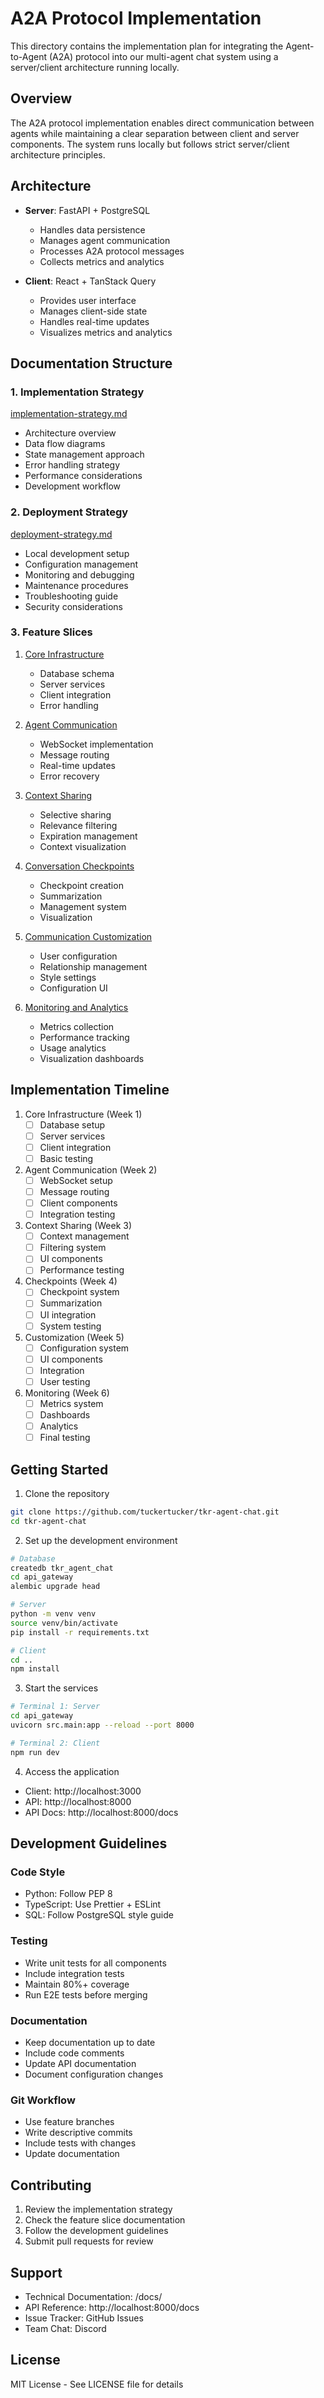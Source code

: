# A2A Protocol Implementation

This directory contains the implementation plan for integrating the Agent-to-Agent (A2A) protocol into our multi-agent chat system using a server/client architecture running locally.

## Overview

The A2A protocol implementation enables direct communication between agents while maintaining a clear separation between client and server components. The system runs locally but follows strict server/client architecture principles.

## Architecture

- **Server**: FastAPI + PostgreSQL
  - Handles data persistence
  - Manages agent communication
  - Processes A2A protocol messages
  - Collects metrics and analytics

- **Client**: React + TanStack Query
  - Provides user interface
  - Manages client-side state
  - Handles real-time updates
  - Visualizes metrics and analytics

## Documentation Structure

### 1. Implementation Strategy
[implementation-strategy.md](implementation-strategy.md)
- Architecture overview
- Data flow diagrams
- State management approach
- Error handling strategy
- Performance considerations
- Development workflow

### 2. Deployment Strategy
[deployment-strategy.md](deployment-strategy.md)
- Local development setup
- Configuration management
- Monitoring and debugging
- Maintenance procedures
- Troubleshooting guide
- Security considerations

### 3. Feature Slices

1. [Core Infrastructure](feature-slices/01-core-infrastructure.md)
   - Database schema
   - Server services
   - Client integration
   - Error handling

2. [Agent Communication](feature-slices/02-agent-communication.md)
   - WebSocket implementation
   - Message routing
   - Real-time updates
   - Error recovery

3. [Context Sharing](feature-slices/03-context-sharing.md)
   - Selective sharing
   - Relevance filtering
   - Expiration management
   - Context visualization

4. [Conversation Checkpoints](feature-slices/04-checkpoints.md)
   - Checkpoint creation
   - Summarization
   - Management system
   - Visualization

5. [Communication Customization](feature-slices/05-customization.md)
   - User configuration
   - Relationship management
   - Style settings
   - Configuration UI

6. [Monitoring and Analytics](feature-slices/06-monitoring.md)
   - Metrics collection
   - Performance tracking
   - Usage analytics
   - Visualization dashboards

## Implementation Timeline

1. Core Infrastructure (Week 1)
   - [ ] Database setup
   - [ ] Server services
   - [ ] Client integration
   - [ ] Basic testing

2. Agent Communication (Week 2)
   - [ ] WebSocket setup
   - [ ] Message routing
   - [ ] Client components
   - [ ] Integration testing

3. Context Sharing (Week 3)
   - [ ] Context management
   - [ ] Filtering system
   - [ ] UI components
   - [ ] Performance testing

4. Checkpoints (Week 4)
   - [ ] Checkpoint system
   - [ ] Summarization
   - [ ] UI integration
   - [ ] System testing

5. Customization (Week 5)
   - [ ] Configuration system
   - [ ] UI components
   - [ ] Integration
   - [ ] User testing

6. Monitoring (Week 6)
   - [ ] Metrics system
   - [ ] Dashboards
   - [ ] Analytics
   - [ ] Final testing

## Getting Started

1. Clone the repository
```bash
git clone https://github.com/tuckertucker/tkr-agent-chat.git
cd tkr-agent-chat
```

2. Set up the development environment
```bash
# Database
createdb tkr_agent_chat
cd api_gateway
alembic upgrade head

# Server
python -m venv venv
source venv/bin/activate
pip install -r requirements.txt

# Client
cd ..
npm install
```

3. Start the services
```bash
# Terminal 1: Server
cd api_gateway
uvicorn src.main:app --reload --port 8000

# Terminal 2: Client
npm run dev
```

4. Access the application
- Client: http://localhost:3000
- API: http://localhost:8000
- API Docs: http://localhost:8000/docs

## Development Guidelines

### Code Style

- Python: Follow PEP 8
- TypeScript: Use Prettier + ESLint
- SQL: Follow PostgreSQL style guide

### Testing

- Write unit tests for all components
- Include integration tests
- Maintain 80%+ coverage
- Run E2E tests before merging

### Documentation

- Keep documentation up to date
- Include code comments
- Update API documentation
- Document configuration changes

### Git Workflow

- Use feature branches
- Write descriptive commits
- Include tests with changes
- Update documentation

## Contributing

1. Review the implementation strategy
2. Check the feature slice documentation
3. Follow the development guidelines
4. Submit pull requests for review

## Support

- Technical Documentation: /docs/
- API Reference: http://localhost:8000/docs
- Issue Tracker: GitHub Issues
- Team Chat: Discord

## License

MIT License - See LICENSE file for details
